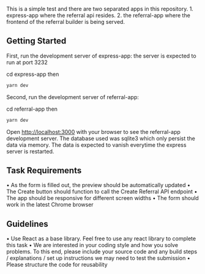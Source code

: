 This is a simple test and there are two separated apps in this repository. 1. express-app where the referral api resides. 2. the referral-app where the frontend of the referral builder is being served.

## Getting Started

First, run the development server of express-app:
the server is expected to run at port 3232

cd express-app then

```bash
yarn dev
```

Second, run the development server of referral-app:

cd referral-app then

```bash
yarn dev
```

Open [http://localhost:3000](http://localhost:3000) with your browser to see the referral-app development server.
The database used was sqlite3 which only persist the data via memory. The data is expected to vanish everytime the express server is restarted.

## Task Requirements

• As the form is filled out, the preview should be automatically updated 
• The Create button should function to call the Create Referral API endpoint 
• The app should be responsive for different screen widths 
• The form should work in the latest Chrome browser

## Guidelines

• Use React as a base library. Feel free to use any react library to complete this task 
• We are interested in your coding style and how you solve problems. To this end, please include your source code and any 
build steps / explanations / set up instructions we may need to test the submission 
• Please structure the code for reusability

